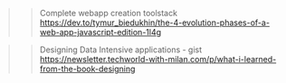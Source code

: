 
>> Complete webapp creation toolstack
    https://dev.to/tymur_biedukhin/the-4-evolution-phases-of-a-web-app-javascript-edition-1l4g


>> Designing Data Intensive applications - gist
    https://newsletter.techworld-with-milan.com/p/what-i-learned-from-the-book-designing